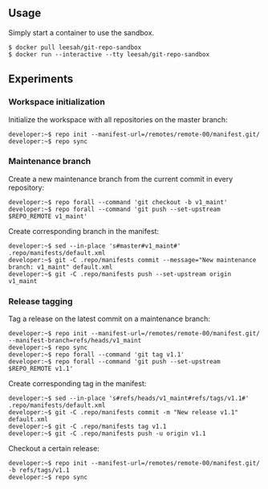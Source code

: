 ## Usage

Simply start a container to use the sandbox.

    $ docker pull leesah/git-repo-sandbox
    $ docker run --interactive --tty leesah/git-repo-sandbox

## Experiments

### Workspace initialization

Initialize the workspace with all repositories on the master branch:

    developer:~$ repo init --manifest-url=/remotes/remote-00/manifest.git/
    developer:~$ repo sync

### Maintenance branch

Create a new maintenance branch from the current commit in every repository:

    developer:~$ repo forall --command 'git checkout -b v1_maint'
    developer:~$ repo forall --command 'git push --set-upstream $REPO_REMOTE v1_maint'

Create corresponding branch in the manifest:

    developer:~$ sed --in-place 's#master#v1_maint#' .repo/manifests/default.xml
    developer:~$ git -C .repo/manifests commit --message="New maintenance branch: v1_maint" default.xml
    developer:~$ git -C .repo/manifests push --set-upstream origin v1_maint

### Release tagging

Tag a release on the latest commit on a maintenance branch:

    developer:~$ repo init --manifest-url=/remotes/remote-00/manifest.git/ --manifest-branch=refs/heads/v1_maint
    developer:~$ repo sync
    developer:~$ repo forall --command 'git tag v1.1'
    developer:~$ repo forall --command 'git push --set-upstream $REPO_REMOTE v1.1'

Create corresponding tag in the manifest:

    developer:~$ sed --in-place 's#refs/heads/v1_maint#refs/tags/v1.1#' .repo/manifests/default.xml
    developer:~$ git -C .repo/manifests commit -m "New release v1.1" default.xml
    developer:~$ git -C .repo/manifests tag v1.1
    developer:~$ git -C .repo/manifests push -u origin v1.1

Checkout a certain release:

    developer:~$ repo init --manifest-url=/remotes/remote-00/manifest.git/ -b refs/tags/v1.1
    developer:~$ repo sync
